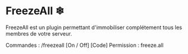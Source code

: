 # FreezeAll ❄
FreezeAll est un plugin permettant d'immobiliser complétement tous les membres de votre serveur.

Commandes : /freezeall [On / Off] [Code]
Permission : freeze.all
